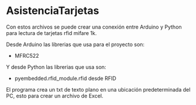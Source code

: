 # AsistenciaTarjetas

Con estos archivos se puede crear una conexión entre Arduino y Python para lectura de tarjetas rfid mifare 1k.

Desde Arduino las librerias que usa para el proyecto son:

- MFRC522

Y desde Python las librerias que usa son:

- pyembedded.rfid_module.rfid desde RFID

El programa crea un txt de texto plano en una ubicación predeterminada del PC, esto para crear un archivo de Excel.
